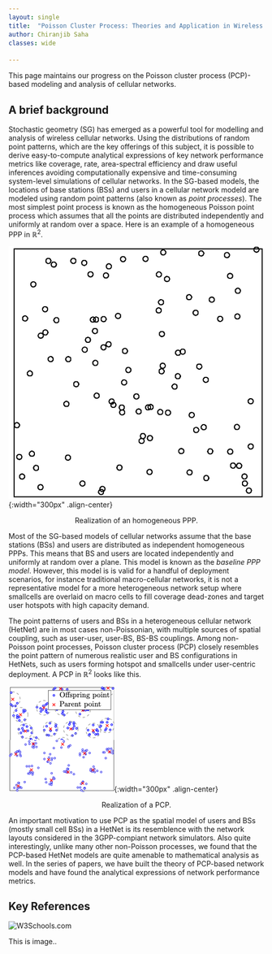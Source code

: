 ```yaml
---
layout: single
title:  "Poisson Cluster Process: Theories and Application in Wireless Network Models"
author: Chiranjib Saha
classes: wide

---
```


This page maintains our progress on the Poisson cluster process (PCP)-based modeling and analysis of cellular networks. 


## A brief background
Stochastic geometry (SG) has emerged as a powerful tool for modelling and analysis of wireless cellular networks. Using the distributions of random point patterns, which are the key offerings of this subject, it is possible to derive easy-to-compute analytical expressions of key network performance metrics like coverage, rate, area-spectral efficiency and draw useful inferences avoiding computationally expensive and time-consuming system-level simulations of cellular networks. In the SG-based models, the locations of base stations (BSs) and users in a cellular network modeld are modeled using random point patterns (also known as *point processes*). The most simplest point process is known as the homogeneous Poisson point process which assumes that all the points are distributed independently and uniformly at random over a space.  Here is an example of a homogeneous PPP in $\mathbb{R}^2$. 


![Realization of an homogeneous PPP](/assets/images/ppp.jpg){:width="300px" .align-center}<center>Realization of an homogeneous PPP.</center>




Most of the SG-based models of cellular networks assume that  the base stations (BSs) and users are distributed as independent homogeneous PPPs. This  means that BS and users are located independently and uniformly at random over a plane.
  This model is known as the *baseline PPP model*. However, this model is 
 is valid for a handful of deployment scenarios, for instance traditional macro-cellular networks, it is not a representative model for a more heterogeneous network setup where smallcells are overlaid on macro cells to fill coverage dead-zones and target user hotspots with high capacity demand. 

The point patterns of users and BSs in a heterogeneous cellular network (HetNet) are in most cases non-Poissonian, with multiple sources of spatial coupling, such as user-user, user-BS, BS-BS couplings. Among non-Poisson point processes, Poisson cluster process (PCP) closely resembles the point pattern of numerous realistic user and BS configurations in HetNets, such as users forming hotspot and smallcells under user-centric deployment. A  PCP in  $\mathbb{R}^2$ looks like this. 


![Realization of an homogeneous PPP](/assets/images/pcp.png){:width="300px" .align-center}<center>Realization of a PCP.</center>



An important motivation to use PCP  as the spatial model of users and BSs (mostly small cell BSs) in a HetNet is its resemblence with the network  layouts considered in the 3GPP-compiant network simulators.  Also quite interestingly, unlike many other non-Poisson processes, we found that the PCP-based HetNet models are quite amenable to mathematical analysis as well. In the series of papers, we have built the theory of PCP-based network models and have found the analytical expressions of network performance metrics.  

## Key References


<img src="https://www.w3schools.com/images/w3schools_green.jpg" alt="W3Schools.com" style="width:104px;height:142px;">

This is image..




